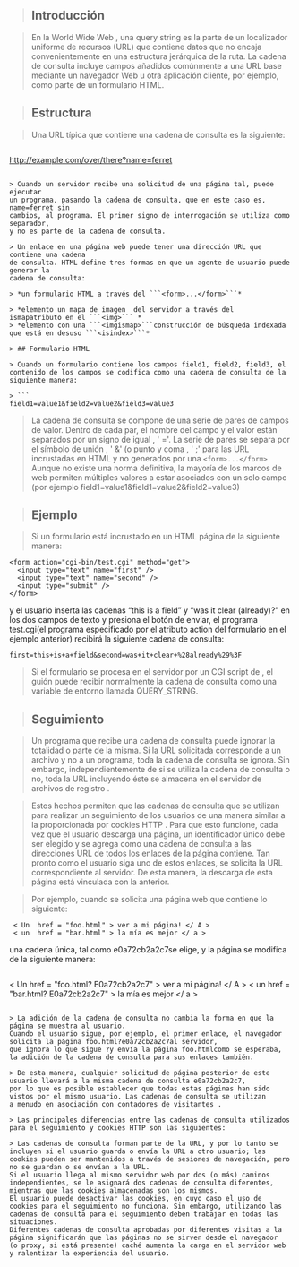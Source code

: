 
> ## Introducción

> En la World Wide Web , una query string es la parte de un localizador uniforme de recursos (URL) 
que contiene datos que no encaja convenientemente en una estructura jerárquica de la ruta. La cadena de
consulta incluye campos añadidos comúnmente a una URL base mediante un navegador Web u otra aplicación cliente, 
por ejemplo, como parte de un formulario HTML.


> ## Estructura

> Una URL típica que contiene una cadena de consulta es la siguiente:

> ```
http://example.com/over/there?name=ferret
```

> Cuando un servidor recibe una solicitud de una página tal, puede ejecutar 
un programa, pasando la cadena de consulta, que en este caso es, name=ferret sin
cambios, al programa. El primer signo de interrogación se utiliza como separador,
y no es parte de la cadena de consulta.

> Un enlace en una página web puede tener una dirección URL que contiene una cadena 
de consulta. HTML define tres formas en que un agente de usuario puede generar la 
cadena de consulta:

> *un formulario HTML a través del ```<form>...</form>```*

> *elemento un mapa de imagen  del servidor a través del  ismapatributo en el ```<img>``` *
> *elemento con una ```<imgismap>```construcción de búsqueda indexada que está en desuso ```<isindex>```*

> ## Formulario HTML

> Cuando un formulario contiene los campos field1, field2, field3, el 
contenido de los campos se codifica como una cadena de consulta de la 
siguiente manera:

> ```
field1=value1&field2=value2&field3=value3
``` 

> La cadena de consulta se compone de una serie de pares de campos de valor.
Dentro de cada par, el nombre del campo y el valor están separados por un 
signo de igual , ' ='.
La serie de pares se separa por el símbolo de unión , ' &' (o punto y coma , ' ;' 
para las URL incrustadas en HTML y no generados por una ```<form>...</form>```
Aunque no existe una norma definitiva, la mayoría de los marcos de web permiten múltiples 
valores a estar asociados con un solo campo (por ejemplo field1=value1&field1=value2&field2=value3)


> ## Ejemplo

> Si un formulario está incrustado en un HTML página de la siguiente manera:
```
<form action="cgi-bin/test.cgi" method="get">
  <input type="text" name="first" />
  <input type="text" name="second" />
  <input type="submit" />
</form>
```
y el usuario inserta las cadenas “this is a field” y “was it clear (already)?” en los dos campos de texto 
y presiona el botón de enviar, el programa test.cgi(el programa especificado por el atributo action del 
formulario en el ejemplo anterior)
recibirá la siguiente cadena de consulta:
```
first=this+is+a+field&second=was+it+clear+%28already%29%3F
```

> Si el formulario se procesa en el servidor por un CGI script de , el guión puede recibir normalmente la cadena
> de consulta como una variable de entorno llamada QUERY_STRING.

> ## Seguimiento

> Un programa que recibe una cadena de consulta puede ignorar la totalidad o parte de la misma. Si la URL solicitada corresponde a un 
archivo y no a un programa, toda la cadena de consulta se ignora. Sin embargo, independientemente de si se utiliza la cadena de consulta 
o no, toda la URL incluyendo éste se almacena en el servidor de archivos de registro .

> Estos hechos permiten que las cadenas de consulta que se utilizan para realizar un seguimiento de los usuarios de una manera similar a
la proporcionada por cookies HTTP . Para que esto funcione, cada vez que el usuario descarga una página, un identificador único debe ser 
elegido y se agrega como una cadena de consulta a las direcciones URL de todos los enlaces de la página contiene. Tan pronto como el usuario
siga uno de estos enlaces, se solicita la URL correspondiente al servidor. De esta manera, la descarga de esta página está vinculada con la anterior.

> Por ejemplo, cuando se solicita una página web que contiene lo siguiente:
```
 < Un  href = "foo.html" > ver a mi página! </ A > 
 < un  href = "bar.html" > la mía es mejor </ a >
```
una cadena única, tal como e0a72cb2a2c7se elige, y la página se modifica de la siguiente manera:

> ```
 < Un  href = "foo.html? E0a72cb2a2c7" > ver a mi página! </ A > 
 < un  href = "bar.html? E0a72cb2a2c7" > la mía es mejor </ a >
```

> La adición de la cadena de consulta no cambia la forma en que la página se muestra al usuario. 
Cuando el usuario sigue, por ejemplo, el primer enlace, el navegador solicita la página foo.html?e0a72cb2a2c7al servidor,
que ignora lo que sigue ?y envía la página foo.htmlcomo se esperaba, la adición de la cadena de consulta para sus enlaces también.

> De esta manera, cualquier solicitud de página posterior de este usuario llevará a la misma cadena de consulta e0a72cb2a2c7, 
por lo que es posible establecer que todas estas páginas han sido vistos por el mismo usuario. Las cadenas de consulta se utilizan
a menudo en asociación con contadores de visitantes .

> Las principales diferencias entre las cadenas de consulta utilizados para el seguimiento y cookies HTTP son las siguientes:

> Las cadenas de consulta forman parte de la URL, y por lo tanto se incluyen si el usuario guarda o envía la URL a otro usuario; las 
cookies pueden ser mantenidos a través de sesiones de navegación, pero no se guardan o se envían a la URL.
Si el usuario llega al mismo servidor web por dos (o más) caminos independientes, se le asignará dos cadenas de consulta diferentes, 
mientras que las cookies almacenadas son los mismos.
El usuario puede desactivar las cookies, en cuyo caso el uso de cookies para el seguimiento no funciona. Sin embargo, utilizando las 
cadenas de consulta para el seguimiento deben trabajar en todas las situaciones.
Diferentes cadenas de consulta aprobadas por diferentes visitas a la página significarán que las páginas no se sirven desde el navegador
(o proxy, si está presente) caché aumenta la carga en el servidor web y ralentizar la experiencia del usuario.

